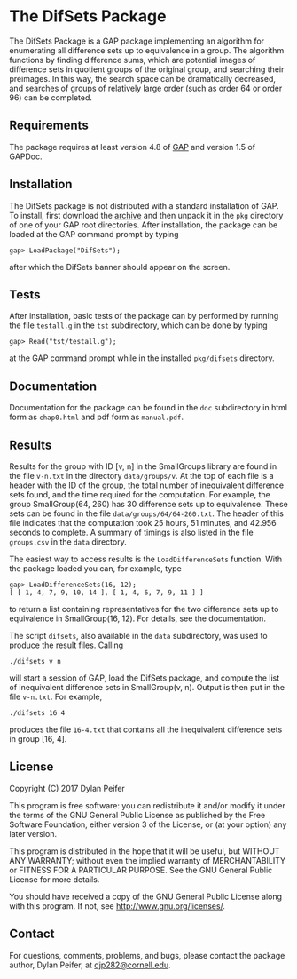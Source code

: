 # The DifSets Package

The DifSets Package is a GAP package implementing an algorithm for enumerating
all difference sets up to equivalence in a group. The algorithm functions by
finding difference sums, which are potential images of difference sets in
quotient groups of the original group, and searching their preimages. In this
way, the search space can be dramatically decreased, and searches of groups of
relatively large order (such as order 64 or order 96) can be completed.

## Requirements

The package requires at least version 4.8 of [GAP][1] and version 1.5 of
GAPDoc.

## Installation

The DifSets package is not distributed with a standard installation of GAP. To
install, first download the [archive][2] and then unpack it in the `pkg`
directory of one of your GAP root directories. After installation, the package
can be loaded at the GAP command prompt by typing

    gap> LoadPackage("DifSets");

after which the DifSets banner should appear on the screen.

## Tests

After installation, basic tests of the package can by performed by running the
file `testall.g` in the `tst` subdirectory, which can be done by typing

    gap> Read("tst/testall.g");

at the GAP command prompt while in the installed `pkg/difsets` directory.

## Documentation

Documentation for the package can be found in the `doc` subdirectory in html
form as `chap0.html` and pdf form as `manual.pdf`.

## Results

Results for the group with ID [v, n] in the SmallGroups library are found in
the file `v-n.txt` in the directory `data/groups/v`. At the top of each file is
a header with the ID of the group, the total number of inequivalent difference
sets found, and the time required for the computation. For example, the group
SmallGroup(64, 260) has 30 difference sets up to equivalence. These sets can be
found in the file `data/groups/64/64-260.txt`. The header of this file
indicates that the computation took 25 hours, 51 minutes, and 42.956 seconds to
complete. A summary of timings is also listed in the file `groups.csv` in the
`data` directory.

The easiest way to access results is the `LoadDifferenceSets` function. With
the package loaded you can, for example, type

    gap> LoadDifferenceSets(16, 12);
    [ [ 1, 4, 7, 9, 10, 14 ], [ 1, 4, 6, 7, 9, 11 ] ]

to return a list containing representatives for the two difference sets up to
equivalence in SmallGroup(16, 12). For details, see the documentation.

The script `difsets`, also available in the `data` subdirectory, was used to
produce the result files. Calling

    ./difsets v n

will start a session of GAP, load the DifSets package, and compute the list of
inequivalent difference sets in SmallGroup(v, n). Output is then put in the
file `v-n.txt`. For example,

    ./difsets 16 4

produces the file `16-4.txt` that contains all the inequivalent difference sets
in group [16, 4].

## License

Copyright (C) 2017 Dylan Peifer

This program is free software: you can redistribute it and/or modify
it under the terms of the GNU General Public License as published by
the Free Software Foundation, either version 3 of the License, or
(at your option) any later version.

This program is distributed in the hope that it will be useful,
but WITHOUT ANY WARRANTY; without even the implied warranty of
MERCHANTABILITY or FITNESS FOR A PARTICULAR PURPOSE.  See the
GNU General Public License for more details.

You should have received a copy of the GNU General Public License
along with this program.  If not, see <http://www.gnu.org/licenses/>.

## Contact

For questions, comments, problems, and bugs, please contact the package author,
Dylan Peifer, at djp282@cornell.edu.

[1]: https://www.gap-system.org/
[2]: https://github.com/dylanpeifer/difsets/archive/v2.1.0.tar.gz
